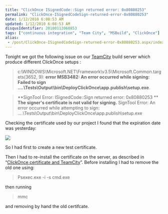 ```yaml
---
title: "ClickOnce ISignedCode::Sign returned error: 0x80880253"
permalink: "ClickOnce-ISignedCodeSign-returned-error-0x80880253"
date: 1/12/2010 6:08:53 AM
updated: 1/12/2010 6:08:53 AM
disqusIdentifier: 20100112060853
tags: ["continuous integration", "Team City", "MSBuild", "ClickOnce"]
alias:
 - /post/ClickOnce-ISignedCodeSign-returned-error-0x80880253.aspx/index.html
---
```

Tonight we got the following issue on our [TeamCity](http://www.jetbrains.com/teamcity/index.html) build server which produce different ClickOnce setups :

> c:\WINDOWS\Microsoft.NET\Framework\v3.5\Microsoft.Common.targets(3652, 9): **error MSB3482: An error occurred while signing: Failed to sign ..\..\Tests\Output\bin\DeployClickOnce\app.publish\setup.exe**. 
<!-- more -->
> **SignTool Error: ISignedCode::Sign returned error: 0x80880253
> **    **The signer's certificate is not valid for signing.**
> SignTool Error: An error occurred while attempting to sign: ..\..\Tests\Output\bin\DeployClickOnce\app.publish\setup.exe

Checking the certificate used by our project I found that the expiration date was yesterday:

![](/images/4267117780_617c4d5071_o1_2F2A08B4.png) 

So I had first to create a new test certificate.

Then I had to re-install the certificate on the server, as described in “[ClickOnce certificate and TeamCity](http://weblogs.asp.net/lkempe/archive/2009/11/02/clickonce-certificate-and-teamcity.aspx)”. Before installing I had to remove the old one using:

> Psexec.exe -i -s cmd.exe

then running

> mmc

and removing by hand the old certifcate.
